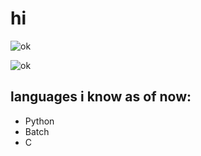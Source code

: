 # hi

![ok](https://github-readme-stats.vercel.app/api?username=mysticaldumbo&show_icons=true&theme=tokyonight&hide=["issues"])

![ok](https://github-readme-stats.vercel.app/api/top-langs?username=mysticaldumbo&show_icons=true&theme=tokyonight&layout=compact)

## languages i know as of now:
- Python
- Batch
- C
